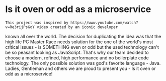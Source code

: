 # Is it oven or odd as a microservice
    This project was inspired by https://www.youtube.com/watch? v=Re3rijPsGoY video created by an iconic developer
known all over the world. The decision for duplicating the idea was that the high life PC Master Race needs solution
for the one of the world's most critical issues - is SOMETHING even or odd but the used technology can't be so peasant
looking as JavaScript. That's why our team decided to choose a modern, refined, high performance and no boilerplate code
technology. The only possible solution was god's favorite language - Java. 
      Ladies, Gentleman and others we are proud to present you - Is it oven or odd as a microservice!
